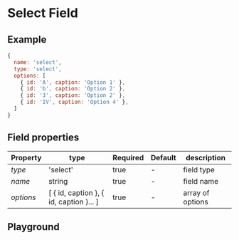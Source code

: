 
# Select Field

## Example
```jsx
{
  name: 'select',
  type: 'select',
  options: [
    { id: 'A', caption: 'Option 1' },
    { id: 'b', caption: 'Option 2' },
    { id: '3', caption: 'Option 2' },
    { id: 'IV', caption: 'Option 4' },
  ]
}
```

## Field properties

| Property       | type           | Required | Default | description |
| -------------- | -------------- | -------- | --------| ----------- |
| *type*         | 'select'       | true     | -       | field type  |
| *name*         | string         | true     | -       | field name  |
| *options*      | [ { id, caption }, { id, caption }... ]   | true   | -     | array of options   |


## Playground

